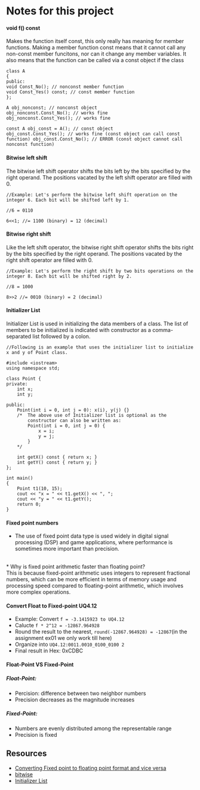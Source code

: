 # Notes for this project
#### void f() const 
Makes the function itself const, this only really has meaning for member functions.
Making a member function const means that it cannot call any non-const member funcitons, nor can it change any member variables.
It also means that the function can be called via a const object if the class

```
class A
{
public:
void Const_No(); // nonconst member function
void Const_Yes() const; // const member function
};

A obj_nonconst; // nonconst object
obj_nonconst.Const_No(); // works fine
obj_nonconst.Const_Yes(); // works fine

const A obj_const = A(); // const object
obj_const.Const_Yes(); // works fine (const object can call const function) obj_const.Const_No(); // ERROR (const object cannot call nonconst function)
```

#### Bitwise left shift
The bitwise left shift operator shifts the bits left by the bits specified by the right operand. The positions vacated by the left shift operator are filled with 0.
```
//Example: Let's perform the bitwise left shift operation on the integer 6. Each bit will be shifted left by 1.

//6 = 0110

6<<1; //= 1100 (binary) = 12 (decimal)
```
#### Bitwise right shift
Like the left shift operator, the bitwise right shift operator shifts the bits right by the bits specified by the right operand. The positions vacated by the right shift operator are filled with 0.

```
//Example: Let's perform the right shift by two bits operations on the integer 8. Each bit will be shifted right by 2.

//8 = 1000

8>>2 //= 0010 (binary) = 2 (decimal)
```

#### Initializer List
Initializer List is used in initializing the data members of a class. The list of members to be initialized is indicated with constructor as a comma-separated list followed by a colon. 
```
//Following is an example that uses the initializer list to initialize x and y of Point class.

#include <iostream>
using namespace std;
 
class Point {
private:
    int x;
    int y;
 
public:
    Point(int i = 0, int j = 0): x(i), y(j) {}
    /*  The above use of Initializer list is optional as the
        constructor can also be written as:
        Point(int i = 0, int j = 0) {
            x = i;
            y = j;
        }
    */
 
    int getX() const { return x; }
    int getY() const { return y; }
};
 
int main()
{
    Point t1(10, 15);
    cout << "x = " << t1.getX() << ", ";
    cout << "y = " << t1.getY();
    return 0;
}
```

#### Fixed point numbers
* The use of fixed point data type is used widely in digital signal processing (DSP) and game applications, where performance is sometimes more important than precision. 
<br>
* Why is fixed point arithmetic faster than floating point?<br>
This is because fixed-point arithmetic uses integers to represent fractional numbers, which can be more efficient in terms of memory usage and processing speed compared to floating-point arithmetic, which involves more complex operations.

#### Convert Float to Fixed-point UQ4.12
* Example: Convert ```f = -3.1415923 to UQ4.12```
* Calucte ```f * 2^12 = -12867.964928```
* Round the result to the nearest, ```round(-12867.964928) = -12867```(in the assignment ex01 we only work till here)
* Organize into ```UQ4.12:0011.0010_0100_0100 2```
* Final result in Hex: 0xCDBC

#### Float-Point VS Fixed-Point 
##### Float-Point:
* Percision: difference between two neighbor numbers
* Precision decreases as the magnitude increases

##### Fixed-Point:
* Numbers are evenly distributed among the representable range
* Precision is fixed

## Resources
* [Converting Fixed point to floating point format and vice versa](https://medium.com/incredible-coder/converting-fixed-point-to-floating-point-format-and-vice-versa-6cbc0e32544e)
* [bitwise](https://www.techtarget.com/whatis/definition/bitwise)
* [Initializer List](https://www.geeksforgeeks.org/when-do-we-use-initializer-list-in-c/)
